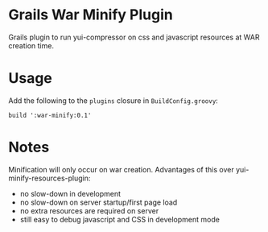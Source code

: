 Grails War Minify Plugin
========================

Grails plugin to run yui-compressor on css and javascript resources at WAR creation time.

# Usage

Add the following to the `plugins` closure in `BuildConfig.groovy`:

	build ':war-minify:0.1'

# Notes

Minification will only occur on war creation.  Advantages of this over yui-minify-resources-plugin:

* no slow-down in development
* no slow-down on server startup/first page load
* no extra resources are required on server
* still easy to debug javascript and CSS in development mode

